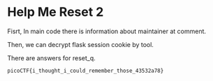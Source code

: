 # Help Me Reset 2

Fisrt, In main code there is information about maintainer at comment.

Then, we can decrypt flask session cookie by tool.

There are answers for reset_q.

`picoCTF{i_thought_i_could_remember_those_43532a78}`